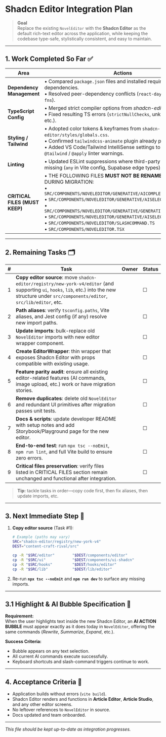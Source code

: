 # Shadcn Editor Integration Plan

> **Goal**  
> Replace the existing `NovelEditor` with the **Shadcn Editor** as the default rich-text editor across the application, while keeping the codebase type-safe, stylistically consistent, and easy to maintain.

---

## 1. Work Completed So Far ✅

| Area | Actions |
|------|---------|
| **Dependency Management** | • Compared `package.json` files and installed required Lexical & UI dependencies.<br/>• Resolved peer-dependency conflicts (`react-day-picker`, `date-fns`). |
| **TypeScript Config** | • Merged strict compiler options from *shadcn-editor*.<br/>• Fixed resulting TS errors (`strictNullChecks`, unknown `error`, etc.). |
| **Styling / Tailwind** | • Adopted color tokens & keyframes from `shadcn-editor/styles/globals.css`.<br/>• Confirmed `tailwindcss-animate` plugin already present.<br/>• Added VS Code/Tailwind IntelliSense settings to silence `@tailwind` / `@apply` linter warnings. |
| **Linting** | • Updated ESLint suppressions where third-party types were missing (`any` in Vite config, Supabase edge types). |
| **CRITICAL FILES (MUST KEEP)** | • THE FOLLOWING FILES **MUST NOT BE RENAMED OR DELETED** DURING MIGRATION:<br/>  • `SRC/COMPONENTS/NOVELEDITOR/GENERATIVE/AICOMPLETIONCOMMANDS.TSX`<br/>  • `SRC/COMPONENTS/NOVELEDITOR/GENERATIVE/AISELECTOR.TSX`<br/>  • `SRC/COMPONENTS/NOVELEDITOR/GENERATIVE/GENERATIVEMENUSWITCH.TSX`<br/>  • `SRC/COMPONENTS/NOVELEDITOR/GENERATIVE/AISELECTORCOMMANDS.TSX`<br/>  • `SRC/COMPONENTS/NOVELEDITOR/SLASHCOMMAND.TS`<br/>  • `SRC/COMPONENTS/NOVELEDITOR.TSX` |

---

## 2. Remaining Tasks 🗂️

| # | Task | Owner | Status |
|---|------|-------|--------|
| 1 | **Copy editor source**: move `shadcn-editor/registry/new-york-v4/editor` (and supporting `ui`, `hooks`, `lib`, etc.) into the new structure under `src/components/editor`, `src/lib/editor`, etc. |  | ☐ |
| 2 | **Path aliases**: verify `tsconfig.paths`, Vite aliases, and Jest config (if any) resolve new import paths. |  | ☐ |
| 3 | **Update imports**: bulk-replace old `NovelEditor` imports with new editor wrapper component. |  | ☐ |
| 4 | **Create EditorWrapper**: thin wrapper that exposes Shadcn Editor with props compatible with existing usage. |  | ☐ |
| 5 | **Feature parity audit**: ensure all existing editor-related features (AI commands, image upload, etc.) work or have migration stories. |  | ☐ |
| 6 | **Remove duplicates**: delete old `NovelEditor` and redundant UI primitives after migration passes unit tests. |  | ☐ |
| 7 | **Docs & scripts**: update developer README with setup notes and add Storybook/Playground page for the new editor. |  | ☐ |
| 8 | **End-to-end test**: run `npx tsc --noEmit`, `npm run lint`, and full Vite build to ensure zero errors. |  | ☐ |
| 9 | **Critical files preservation**: verify files listed in CRITICAL FILES section remain unchanged and functional after integration. |  | ☐ |

> **Tip:** tackle tasks in order—copy code first, then fix aliases, then update imports, etc.

---

## 3. Next Immediate Step 🚀

1. **Copy editor source** (Task #1):
   ```bash
   # Example (paths may vary)
   SRC="shadcn-editor/registry/new-york-v4"
   DEST="content-craft-rival/src"

   cp -R "$SRC/editor"        "$DEST/components/editor"
   cp -R "$SRC/ui"            "$DEST/components/ui-shadcn"
   cp -R "$SRC/hooks"         "$DEST/hooks/editor"
   cp -R "$SRC/lib"           "$DEST/lib/editor"
   ```
2. Re-run **`npx tsc --noEmit`** and **`npm run dev`** to surface any missing imports.

---

## 3.1 Highlight & AI Bubble Specification 🫧

**Requirement:**  
When the user highlights text inside the new Shadcn Editor, an **AI ACTION BUBBLE** must appear exactly as it does today in `NovelEditor`, offering the same commands (*Rewrite*, *Summarize*, *Expand*, etc.).

**Success Criteria:**
- Bubble appears on any text selection.
- All current AI commands execute successfully.
- Keyboard shortcuts and slash-command triggers continue to work.

---

## 4. Acceptance Criteria 🎯

- Application builds without errors (`vite build`).
- Shadcn Editor renders and functions in **Article Editor**, **Article Studio**, and any other editor screens.
- No leftover references to `NovelEditor` in source.
- Docs updated and team onboarded.

---

_This file should be kept up-to-date as integration progresses._ 